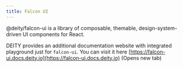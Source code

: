 ```yaml
---
title: Falcon UI
---
```


@deity/falcon-ui is a library of composable, themable, design-system-driven UI components for React.

DEITY provides an additional documentation website with integrated playground just for `falcon-ui`. You can visit it here [https://falcon-ui.docs.deity.io](https://falcon-ui.docs.deity.io) (Opens new tab)
